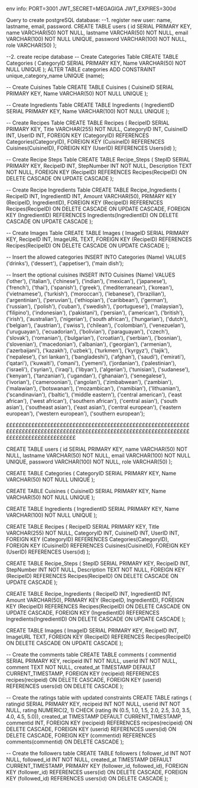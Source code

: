 env info:
PORT=3001
JWT_SECRET=MEGAGIGA
JWT_EXPIRES=300d

Query to create postgreSQL database:
--1. register new user: name, lastname, email, password.
CREATE TABLE users (
    id SERIAL PRIMARY KEY,
    name VARCHAR(50) NOT NULL,
    lastname VARCHAR(50) NOT NULL,
    email VARCHAR(100) NOT NULL UNIQUE,
    password VARCHAR(100) NOT NULL, 
    role VARCHAR(50)
);

--2. create recipe database
-- Create Categories Table
CREATE TABLE Categories (
    CategoryID SERIAL PRIMARY KEY,
    Name VARCHAR(50) NOT NULL UNIQUE
);
ALTER TABLE categories ADD CONSTRAINT unique_category_name UNIQUE (name);

-- Create Cuisines Table
CREATE TABLE Cuisines (
    CuisineID SERIAL PRIMARY KEY,
    Name VARCHAR(50) NOT NULL UNIQUE
);

-- Create Ingredients Table
CREATE TABLE Ingredients (
    IngredientID SERIAL PRIMARY KEY,
    Name VARCHAR(100) NOT NULL UNIQUE
);

-- Create Recipes Table
CREATE TABLE Recipes (
    RecipeID SERIAL PRIMARY KEY,
    Title VARCHAR(255) NOT NULL,
    CategoryID INT,
    CuisineID INT,
    UserID INT,
    FOREIGN KEY (CategoryID) REFERENCES Categories(CategoryID),
    FOREIGN KEY (CuisineID) REFERENCES Cuisines(CuisineID),
    FOREIGN KEY (UserID) REFERENCES Users(id)
);


-- Create Recipe Steps Table
CREATE TABLE Recipe_Steps (
    StepID SERIAL PRIMARY KEY,
    RecipeID INT,
    StepNumber INT NOT NULL,
    Description TEXT NOT NULL,
    FOREIGN KEY (RecipeID) REFERENCES Recipes(RecipeID) ON DELETE CASCADE ON UPDATE CASCADE
);

-- Create Recipe Ingredients Table
CREATE TABLE Recipe_Ingredients (
    RecipeID INT,
    IngredientID INT,
    Amount VARCHAR(50),
    PRIMARY KEY (RecipeID, IngredientID),
    FOREIGN KEY (RecipeID) REFERENCES Recipes(RecipeID) ON DELETE CASCADE ON UPDATE CASCADE,
    FOREIGN KEY (IngredientID) REFERENCES Ingredients(IngredientID) ON DELETE CASCADE ON UPDATE CASCADE
);

-- Create Images Table
CREATE TABLE Images (
    ImageID SERIAL PRIMARY KEY,
    RecipeID INT,
    ImageURL TEXT,
    FOREIGN KEY (RecipeID) REFERENCES Recipes(RecipeID) ON DELETE CASCADE ON UPDATE CASCADE
);

-- Insert the allowed categories
INSERT INTO Categories (Name) VALUES ('drinks'), ('dessert'), ('appetiser'), ('main dish');

-- Insert the optional cuisines
INSERT INTO Cuisines (Name)
VALUES 
('other'),
('italian'),
('chinese'),
('indian'),
('mexican'),
('japanese'),
('french'),
('thai'),
('spanish'),
('greek'),
('mediterranean'),
('korean'),
('vietnamese'),
('turkish'),
('moroccan'),
('lebanese'),
('brazilian'),
('argentinian'),
('peruvian'),
('ethiopian'),
('caribbean'),
('german'),
('russian'),
('polish'),
('cuban'),
('swedish'),
('portuguese'),
('malaysian'),
('filipino'),
('indonesian'),
('pakistani'),
('persian'),
('american'),
('british'),
('irish'),
('australian'),
('nigerian'),
('south african'),
('hungarian'),
('dutch'),
('belgian'),
('austrian'),
('swiss'),
('chilean'),
('colombian'),
('venezuelan'),
('uruguayan'),
('ecuadorian'),
('bolivian'),
('paraguayan'),
('czech'),
('slovak'),
('romanian'),
('bulgarian'),
('croatian'),
('serbian'),
('bosnian'),
('slovenian'),
('macedonian'),
('albanian'),
('georgian'),
('armenian'),
('azerbaijani'),
('kazakh'),
('uzbek'),
('turkmen'),
('kyrgyz'),
('tajik'),
('nepalese'),
('sri lankan'),
('bangladeshi'),
('afghan'),
('saudi'),
('emirati'),
('qatari'),
('kuwaiti'),
('omani'),
('yemeni'),
('jordanian'),
('palestinian'),
('israeli'),
('syrian'),
('iraqi'),
('libyan'),
('algerian'),
('tunisian'),
('sudanese'),
('kenyan'),
('tanzanian'),
('ugandan'),
('ghanaian'),
('senegalese'),
('ivorian'),
('cameroonian'),
('angolan'),
('zimbabwean'),
('zambian'),
('malawian'),
('botswanan'),
('mozambican'),
('namibian'),
('lithuanian'),
('scandinavian'),
('baltic'),
('middle eastern'),
('central american'),
('east african'),
('west african'),
('southern african'),
('central asian'),
('south asian'),
('southeast asian'),
('east asian'),
('central european'),
('eastern european'),
('western european'),
('southern european');











££££££££££££££££££££££££££££££££££££££££££££££££££££££££££££££££££££££££££££££££££££££££££££££££££££££££££££££££££££££££££££££££££££££££££




CREATE TABLE users (
    id SERIAL PRIMARY KEY,
    name VARCHAR(50) NOT NULL,
    lastname VARCHAR(50) NOT NULL,
    email VARCHAR(100) NOT NULL UNIQUE,
    password VARCHAR(100) NOT NULL,
    role VARCHAR(50)
);

CREATE TABLE Categories (
    CategoryID SERIAL PRIMARY KEY,
    Name VARCHAR(50) NOT NULL UNIQUE
);

CREATE TABLE Cuisines (
    CuisineID SERIAL PRIMARY KEY,
    Name VARCHAR(50) NOT NULL UNIQUE
);

CREATE TABLE Ingredients (
    IngredientID SERIAL PRIMARY KEY,
    Name VARCHAR(100) NOT NULL UNIQUE
);

CREATE TABLE Recipes (
    RecipeID SERIAL PRIMARY KEY,
    Title VARCHAR(255) NOT NULL,
    CategoryID INT,
    CuisineID INT,
    UserID INT,
    FOREIGN KEY (CategoryID) REFERENCES Categories(CategoryID),
    FOREIGN KEY (CuisineID) REFERENCES Cuisines(CuisineID),
    FOREIGN KEY (UserID) REFERENCES Users(id)
);

CREATE TABLE Recipe_Steps (
    StepID SERIAL PRIMARY KEY,
    RecipeID INT,
    StepNumber INT NOT NULL,
    Description TEXT NOT NULL,
    FOREIGN KEY (RecipeID) REFERENCES Recipes(RecipeID) ON DELETE CASCADE ON UPDATE CASCADE
);

CREATE TABLE Recipe_Ingredients (
    RecipeID INT,
    IngredientID INT,
    Amount VARCHAR(50),
    PRIMARY KEY (RecipeID, IngredientID),
    FOREIGN KEY (RecipeID) REFERENCES Recipes(RecipeID) ON DELETE CASCADE ON UPDATE CASCADE,
    FOREIGN KEY (IngredientID) REFERENCES Ingredients(IngredientID) ON DELETE CASCADE ON UPDATE CASCADE
);

CREATE TABLE Images (
    ImageID SERIAL PRIMARY KEY,
    RecipeID INT,
    ImageURL TEXT,
    FOREIGN KEY (RecipeID) REFERENCES Recipes(RecipeID) ON DELETE CASCADE ON UPDATE CASCADE
);

-- Create the comments table
CREATE TABLE comments (
    commentid SERIAL PRIMARY KEY,
    recipeid INT NOT NULL,
    userid INT NOT NULL,
    comment TEXT NOT NULL,
    created_at TIMESTAMP DEFAULT CURRENT_TIMESTAMP,
    FOREIGN KEY (recipeid) REFERENCES recipes(recipeid) ON DELETE CASCADE,
    FOREIGN KEY (userid) REFERENCES users(id) ON DELETE CASCADE
);

-- Create the ratings table with updated constraints
CREATE TABLE ratings (
    ratingid SERIAL PRIMARY KEY,
    recipeid INT NOT NULL,
    userid INT NOT NULL,
    rating NUMERIC(2, 1) CHECK (rating IN (0.5, 1.0, 1.5, 2.0, 2.5, 3.0, 3.5, 4.0, 4.5, 5.0)),
    created_at TIMESTAMP DEFAULT CURRENT_TIMESTAMP,
    commentid INT,
    FOREIGN KEY (recipeid) REFERENCES recipes(recipeid) ON DELETE CASCADE,
    FOREIGN KEY (userid) REFERENCES users(id) ON DELETE CASCADE,
    FOREIGN KEY (commentid) REFERENCES comments(commentid) ON DELETE CASCADE
);

-- Create the followers table
CREATE TABLE followers (
    follower_id INT NOT NULL,
    followed_id INT NOT NULL,
    created_at TIMESTAMP DEFAULT CURRENT_TIMESTAMP,
    PRIMARY KEY (follower_id, followed_id),
    FOREIGN KEY (follower_id) REFERENCES users(id) ON DELETE CASCADE,
    FOREIGN KEY (followed_id) REFERENCES users(id) ON DELETE CASCADE
);